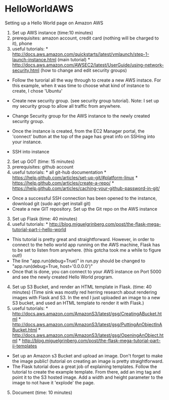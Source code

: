 # HelloWorldAWS

Setting up a Hello World page on Amazon AWS

1. Set up AWS instance (time:10 minutes)
  1. prerequisites: amazon account, credit card (nothing will be charged to it), phone
  2. useful tutorials: 
    * http://docs.aws.amazon.com/quickstarts/latest/vmlaunch/step-1-launch-instance.html (main tutorial)
    * http://docs.aws.amazon.com/AWSEC2/latest/UserGuide/using-network-security.html (how to change and edit security groups)
  
  * Follow the turorial all the way through to create a new AWS instace.  For this example, when it was time to choose what kind of instance to create, I chose 'Ubuntu'
  * Create new security group. (see security group tutorial).  Note: I set up my security group to allow all traffic from anywhere.
  * Change Security group for the AWS instance to the newly created security group.

  *  Once the instance is created, from the EC2 Manager portal, the 'connect' button at the top of the page has great info on SSHing into your instance.
  *  SSH into instance

2. Set up GOT (time: 15 minutes)
  1. prerequisites: github account
  2. useful tutorials: 
    * all git-hub documentation
    * https://help.github.com/articles/set-up-git/#platform-linux
    * https://help.github.com/articles/create-a-repo/
    * https://help.github.com/articles/caching-your-github-password-in-git/
 
  * Once a successful SSH connection has been opened to the instance, download git (sudo apt-get install git)
  * Create a new GIT repository.  Set up the Git repo on the AWS instance

3. Set up Flask (time: 40 minutes)
  1. useful tutorials: 
    * http://blog.miguelgrinberg.com/post/the-flask-mega-tutorial-part-i-hello-world
 
  * This tutorial is pretty great and straightforward.  However, in order to connect to the hello world app running on the AWS machine, Flask has to be set to listen from anywhere. (this gotcha took me a while to figure out!)
  * The line "app.run(debug=True)" in run.py should be changed to "app.run(debug=True, host='0.0.0.0')"
  * Once that is done, you can connect to your AWS instance on Port 5000 and see the newly created Hello World program.
  
4. Set up S3 Bucket, and render an HTML template in Flask. (time: 40 minutes) (Time sink was mostly red herring research about rendering images with Flask and S3.  In the end I just uploaded an image to a new S3 bucket, and used an HTML template to render it with Flask.)
  1. useful tutorials: 
    * http://docs.aws.amazon.com/AmazonS3/latest/gsg/CreatingABucket.html
    * http://docs.aws.amazon.com/AmazonS3/latest/gsg/PuttingAnObjectInABucket.html
    * http://docs.aws.amazon.com/AmazonS3/latest/gsg/OpeningAnObject.html
    * http://blog.miguelgrinberg.com/post/the-flask-mega-tutorial-part-ii-templates
  
  * Set up an Amazon s3 Bucket and upload an image.  Don't forget to make the image public! (tutorial on creating an image is pretty straightforward.
  * The Flask tutorial does a great job of explaining templates.  Follow the tutorial to create the example template.  From there, add an img tag and point it to the S3 hosted image.  Add a width and height parameter to the image to not have it 'explode' the page.
  
5. Document (time: 10 minutes)
